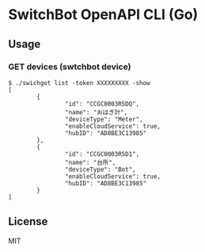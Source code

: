 # SwitchBot OpenAPI CLI (Go)

## Usage
### GET devices (swtchbot device)
```
$ ./swichgot list -token XXXXXXXXX -show
[
        {
                "id": "CCGC0003R5DQ",
                "name": "おはぎ計",
                "deviceType": "Meter",
                "enableCloudService": true,
                "hubID": "AD8BE3C13985"
        },
        {
                "id": "CCGC0003R5D1",
                "name": "台所",
                "deviceType": "Bot",
                "enableCloudService": true,
                "hubID": "AD8BE3C13985"
        }
]
```
## License
MIT
